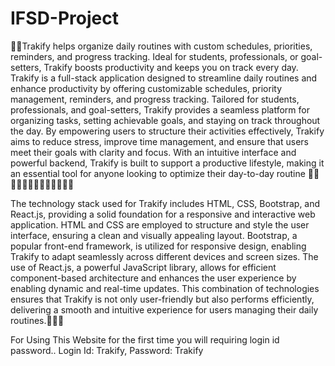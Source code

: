 # IFSD-Project
🚀🚀Trakify helps organize daily routines with custom schedules, priorities, reminders, and progress tracking. Ideal for students, professionals, or goal-setters, Trakify boosts productivity and keeps you on track every day. Trakify is a full-stack application designed to streamline daily routines and enhance productivity by offering customizable schedules, priority management, reminders, and progress tracking. Tailored for students, professionals, and goal-setters, Trakify provides a seamless platform for organizing tasks, setting achievable goals, and staying on track throughout the day. By empowering users to structure their activities effectively, Trakify aims to reduce stress, improve time management, and ensure that users meet their goals with clarity and focus. With an intuitive interface and powerful backend, Trakify is built to support a productive lifestyle, making it an essential tool for anyone looking to optimize their day-to-day routine 🧎‍♀️🧎‍➡️🏃‍♀️‍➡️🏃‍♀️‍➡️🧘🧘‍♂️

The technology stack used for Trakify includes HTML, CSS, Bootstrap, and React.js, providing a solid foundation for a responsive and interactive web application. HTML and CSS are employed to structure and style the user interface, ensuring a clean and visually appealing layout. Bootstrap, a popular front-end framework, is utilized for responsive design, enabling Trakify to adapt seamlessly across different devices and screen sizes. The use of React.js, a powerful JavaScript library, allows for efficient component-based architecture and enhances the user experience by enabling dynamic and real-time updates. This combination of technologies ensures that Trakify is not only user-friendly but also performs efficiently, delivering a smooth and intuitive experience for users managing their daily routines.🚀✨🔥

For Using This Website for the first time you will requiring login id password..
Login Id: Trakify, Password: Trakify
